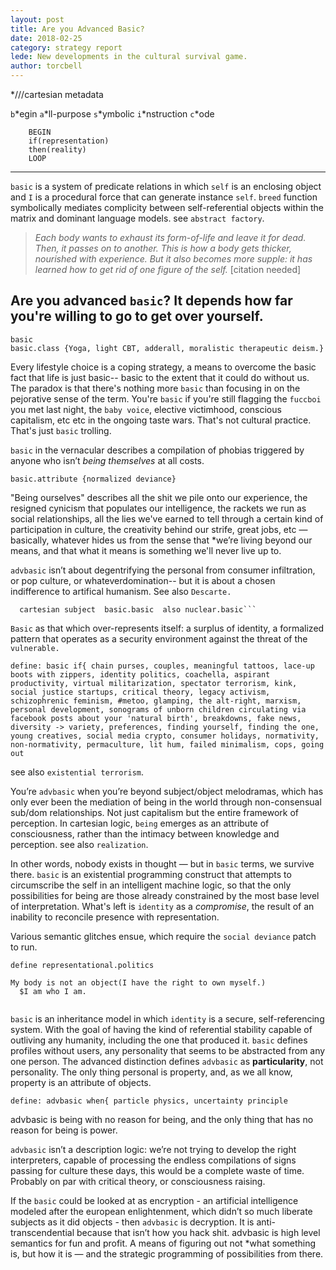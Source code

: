 ```yaml
---
layout: post
title: Are you Advanced Basic? 
date: 2018-02-25
category: strategy report
lede: New developments in the cultural survival game. 
author: torcbell
---
```


*///cartesian metadata


```b```*egin ```a```*ll-purpose ```s```*ymbolic ```i```*nstruction ```c```*ode 

```   
    BEGIN 
    if(representation)
    then(reality) 
    LOOP 
```
------------------------------------------------------------------------------------------------------------------------------



```basic``` is a system of predicate relations in which ```self``` is an enclosing object and ````I```` is a procedural force that can generate instance ````self````.  ```breed``` function symbolically mediates complicity between self-referential objects within the matrix and dominant language models. see ```abstract factory```.

> *Each body wants to exhaust its form-of-life and leave it for dead. Then, it passes on to another. This is how a
body gets thicker, nourished with experience. But it also becomes more supple: it has learned how to get rid of one
figure of the self.* [citation needed]

## Are you advanced ```basic```? It depends how far you're willing to go to get over yourself. 
  ```
  basic
  basic.class {Yoga, light CBT, adderall, moralistic therapeutic deism.}
  ``` 
Every lifestyle choice is a coping strategy, a means to overcome the basic fact that life is just basic--  basic to the extent that it could do without us. The paradox is that there's nothing more ```basic``` than focusing in on the pejorative sense of the term. You're ```basic``` if you're still flagging the ```fuccboi``` you met last night, the ```baby voice```, elective victimhood, conscious capitalism, etc etc in the ongoing taste wars. That's not cultural practice. That's just ```basic``` trolling. 

```basic``` in the vernacular describes a compilation of phobias triggered by anyone who isn’t *being themselves* at all costs. 

```basic.attribute {normalized deviance}```

"Being ourselves" describes all the shit we pile onto our experience, the resigned cynicism that populates our intelligence, the rackets we run as social relationships, all the lies we've earned to tell through a certain kind of participation in culture, the creativity behind our strife, great jobs, etc — basically, whatever hides us from the sense that *we’re living beyond our means, and that what it means is something we'll never live up to.  

```advbasic``` isn’t about degentrifying the personal from consumer infiltration, or pop culture, or whateverdomination-- but it is about a chosen indifference to artifical humanism. See also ```Descarte.``` 

``` Create object 
  cartesian subject  basic.basic  also nuclear.basic``` 
```

```Basic``` as that which over-represents itself: a surplus of identity, a formalized pattern that operates as a security environment against the threat of the ```vulnerable.``` 
```
define: basic if{ chain purses, couples, meaningful tattoos, lace-up boots with zippers, identity politics, coachella, aspirant productivity, virtual militarization, spectator terrorism, kink, social justice startups, critical theory, legacy activism, schizophrenic feminism, #metoo, glamping, the alt-right, marxism, personal development, sonograms of unborn children circulating via facebook posts about your 'natural birth', breakdowns, fake news, diversity -> variety, preferences, finding yourself, finding the one, young creatives, social media crypto, consumer holidays, normativity, non-normativity, permaculture, lit hum, failed minimalism, cops, going out 

```

see also ```existential terrorism```. 

You’re ```advbasic``` when you’re beyond subject/object melodramas, which has only ever been the mediation of being in the world through non-consensual sub/dom relationships. Not just capitalism but the entire framework of perception. In cartesian logic, ```being``` emerges as an attribute of consciousness, rather than the intimacy between knowledge and perception. see also ```realization```.  

In other words, nobody exists in thought — but in ```basic``` terms, we survive there. ```basic``` is an existential programming construct that attempts to circumscribe the self in an intelligent machine logic, so that the only possibilities for being are those already constrained by the most base level of interpretation. What's left is ```identity``` as a *compromise*, the result of an inability to reconcile presence with representation. 

Various semantic glitches ensue, which require the ```social deviance``` patch to run. 

```
define representational.politics 

My body is not an object(I have the right to own myself.)
  $I am who I am. 
  
```

```basic``` is an inheritance model in which ```identity``` is a secure, self-referencing system. With the goal of having the kind of referential stability capable of outliving any humanity, including the one that produced it. ```basic``` defines profiles without users, any personality that seems to be abstracted from any one person. The advanced distinction defines ```advbasic``` as **particularity**, not personality. The only thing personal is property, and, as we all know, property is an attribute of objects. 

```define: advbasic when{ particle physics, uncertainty principle```

advbasic is being with no reason for being, and the only thing that has no reason for being is power.

```advbasic``` isn’t a description logic: we’re not trying to develop the right interpreters, capable of processing the endless compilations of signs passing for culture these days, this would be a complete waste of time. Probably on par with critical theory, or consciousness raising. 

If the ```basic``` could be looked at as encryption - an artificial intelligence modeled after the european enlightenment, which didn’t so much liberate subjects as it did objects - then ```advbasic``` is decryption. It is anti-transcendential because that isn’t how you hack shit. advbasic is high level semantics for fun and profit. A means of figuring out not *what something is, but how it is — and the strategic programming of possibilities from there. 




